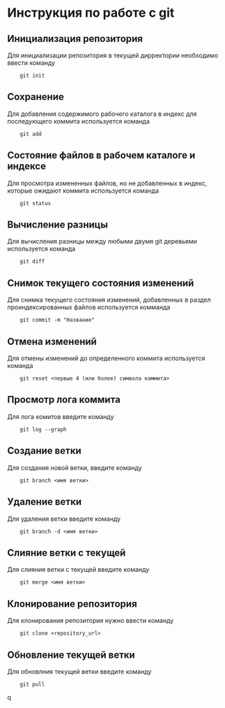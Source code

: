 # Инструкция по работе с git

## Инициализация репозитория

Для инициализации репозитория в текущей дирректории необходимо ввести команду

```
    git init
```

## Сохранение

Для добавления содержимого рабочего каталога в индекс для последующего коммита используется команда

```
    git add
```

## Состояние файлов в рабочем каталоге и индексе

Для просмотра измененных файлов, но не добавленных в индекс, которые ожидают коммита используется команда

```
    git status
```

## Вычисление разницы

Для вычисления разницы между любыми двумя git деревьями используется команда

```
    git diff
```

## Снимок текущего состояния изменений

Для снимка текущего состояния изменений, добавленных в раздел проиндексированных файлов используется комманда

```
    git commit -m "Название"
```

## Отмена изменений

Для отмены изменений до определенного коммита используется команда 

```
    git reset <первые 4 (или более) символа коммита>
```

## Просмотр лога коммита

Для лога комитов введите команду

```
    git log --graph
```

## Создание ветки

Для создания новой ветки, введите команду

```
    git branch <имя ветки>
```

## Удаление ветки

Для удаления ветки введите команду 

```
    git branch -d <имя ветки>
```

## Слияние ветки с текущей

Для слияния ветки с текущей введите команду

```
    git merge <имя ветки>
```

## Клонирование репозитория

Для клонирования репозитория нужно ввести команду

```
    git clone <repository_url>
```

## Обновление текущей ветки

Для обновлния текущей ветки введите команду

```
    git pull
```
q